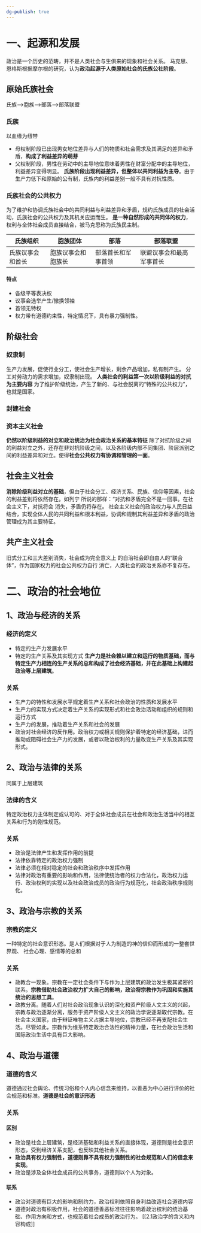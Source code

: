 ```yaml
---
dg-publish: true
---
```


# 一、起源和发展
政治是一个历史的范畴，并不是人类社会与生俱来的现象和社会关系。
马克思、恩格斯根据摩尔根的研究，认为**政治起源于人类原始社会的氏族公社阶段**。
## 原始氏族社会
氏族——>胞族——>部落——>部落联盟
### 氏族
以血缘为纽带
- 母权制阶段已出现男女地位差异与人们的物质和社会需求及其满足的差异和矛盾，**构成了利益差异的萌芽**
- 父权制阶段，男性在劳动中的主导地位意味着男性在财富分配中的主导地位，利益差异变得明显。
**氏族阶段出现利益差异，但整体以共同利益为主导**。由于生产力低下和原始的公有制，氏族内的利益差别一般不具有对抗性质。
### 氏族社会的公共权力
为了维护和协调氏族社会中的共同利益与利益差异和矛盾，规约氏族成员的社会活动，氏族社会的公共权力及其机关应运而生。
**是一种自然形成的共同体的权力**，权利与全体社会成员直接结合，被马克思称为氏族民主制。

| 氏族组织         | 胞族团体           | 部落               | 部落联盟                 |
| ---------------- | ------------------ | ------------------ | ------------------------ |
| 氏族议事会和酋长 | 胞族议事会和胞族长 | 部落首长和军事首领 | 联盟议事会和最高军事首长 |
#### 特点
- 各级平等表决权
- 议事会选举产生/撤换领袖
- 首领无特权
- 权力带有道德约束性，特定情况下，具有暴力强制性。
## 阶级社会
### 奴隶制
生产力发展，促使行业分工，使社会生产增长，剩余产品增加，私有制产生。
分工对劳动力的需求增加，奴隶制出现。
**人类社会的利益第一次以阶级利益的对抗为主要内容**
为了维护阶级统治，产生了新的、与社会脱离的“特殊的公共权力”，也就是国家。
### 封建社会

### 资本主义社会

**仍然以阶级利益的对立和政治统治为社会政治关系的基本特征**
除了对抗阶级之间的利益对立之外，还存在非对抗阶级之间，以及各阶级内部不同集团、阶层派别之间的利益差异和对立。使得**社会公共权力有协调和管理的一面**。
## 社会主义社会
**消除阶级利益对立的基础**，但由于社会分工、经济关系、民族、信仰等因素，社会的利益差别将依然存在。如列宁 所说的那样：“对抗和矛盾完全不是一回事。在社会主义下，对抗将会 消失，矛盾仍将存在。
社会主义社会的政治权力与人民日益结合，实现全体人民的共同利益和根本利益，协调和规制其利益差异和矛盾的政治管理成为其主要特征。
## 共产主义社会
旧式分工和三大差别消失，社会成为完全意义上 的自治社会即自由人的“联合体”，作为国家权力的社会公共权力自行 消亡，人类社会的政治关系亦不复存在。
# 二、政治的社会地位
## 1、政治与经济的关系
### 经济的定义
- 特定的生产力发展水平
- 特定的生产关系及其实现方式
**生产力是社会赖以建立和运行的物质基础，而与特定生产力相连的生产关系的总和构成了社会经济基础，并在此基础上构建起政治等上层建筑**。
### 关系
- 生产力的特性和发展水平规定着生产关系和社会政治的性质和发展水平
- 生产力的实现方式决定着生产关系的实现形式和社会政治活动和组织的规则和运行方式
- 生产力的发展，推动着生产关系和社会的发展
- 政治对社会经济的反作用。政治权力或相关规则保护着特定的经济基础，进而推动或阻碍社会生产力的发展，或者以政治权利的力量改变生产关系及其实现形式。
## 2、政治与法律的关系
同属于上层建筑
### 法律的含义
特定政治权力主体制定或认可的、对于全体社会成员在社会和政治生活当中的相互关系和行为的刚性规范。
### 关系
- 政治是法律产生和发挥作用的前提
- 法律依靠特定的政治权力强制
- 法律必须在相对稳定的社会和政治秩序中发挥作用
- 法律对政治有重要的影响和作用，法律使统治者的权力合法化，政治权力运行、政治权利的实现以及社会政治成员的政治行为规范化，社会政治秩序规则化。
## 3、政治与宗教的关系
### 宗教的定义
一种特定的社会意识形态。是人们根据对于人为制造的神的信仰而形成的一整套世界观、 社会心理、感情等的总和
### 关系
- 政教合一现象。宗教在一定社会条件下与作为上层建筑的政治发生极其紧密的联系。**宗教借助社会政治权力扩大自己的影响，政治将宗教作为巩固和实施其统治的思想工具**。
- 政教分离。随着人们对社会政治现象认识的深化和资产阶级人文主义的兴起，宗教与政治逐渐分离，服务于资产阶级人文主义的政治学说逐渐取代宗教。在社会主义国家，由于辩证唯物主义占据主导地位，宗教已经不再支配社会生活。尽管如此，宗教作为维系特定政治合法性的精神力量，在社会政治生活和国际政治生活中具有巨大影响。
## 4、政治与道德
### 道德的含义
道德通过社会舆论、传统习俗和个人内心信念来维持，以善恶为中心进行评价的社会规范和标准。**道德是社会的意识形态**
### 关系
#### 区别
- 政治是社会上层建筑，是经济基础和利益关系的直接体现，道德则是社会意识形态，受到经济关系支配，也反映其他社会关系。
- **政治具有权力强制性，道德则靠不具有权力强制性的社会规范和人们的信念来实现**。
- 政治是涉及全体社会成员的公共事务，道德则以个人为对象。
#### 联系
- 政治对道德有巨大的影响和制约力，政治权利依照自身利益改造社会道德内容
- 道德对政治有积极作用，社会的道德善恶标准往往影响着政治权利的统治基础、作用方向和方式，也规范着社会成员的政治行为。
[[2.1政治学的含义和内容构成]]